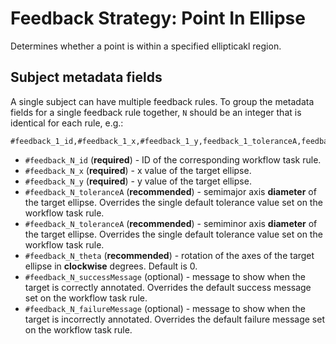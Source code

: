 # Feedback Strategy: Point In Ellipse

Determines whether a point is within a specified ellipticakl region.

## Subject metadata fields

A single subject can have multiple feedback rules. To group the metadata fields for a single feedback rule together, `N` should be an integer that is identical for each rule, e.g.:

```
#feedback_1_id,#feedback_1_x,#feedback_1_y,feedback_1_toleranceA,feedback_1_toleranceA,#feedback_1_theta,#feedback_2_id,#feedback_2_x,#feedback_2_y,...
```

- `#feedback_N_id` (**required**) - ID of the corresponding workflow task rule.
- `#feedback_N_x` (**required**) - x value of the target ellipse.
- `#feedback_N_y` (**required**) - y value of the target ellipse.
- `#feedback_N_toleranceA` (**recommended**) - semimajor axis **diameter** of the target ellipse. Overrides the single default tolerance value set on the workflow task rule.
- `#feedback_N_toleranceA` (**recommended**) - semiminor axis **diameter** of the target ellipse. Overrides the single default tolerance value set on the workflow task rule.
- `#feedback_N_theta` (**recommended**) - rotation of the axes of the target ellipse in **clockwise** degrees. Default is 0.
- `#feedback_N_successMessage` (optional) - message to show when the target is correctly annotated. Overrides the default success message set on the workflow task rule.
- `#feedback_N_failureMessage` (optional) - message to show when the target is incorrectly annotated. Overrides the default failure message set on the workflow task rule.
